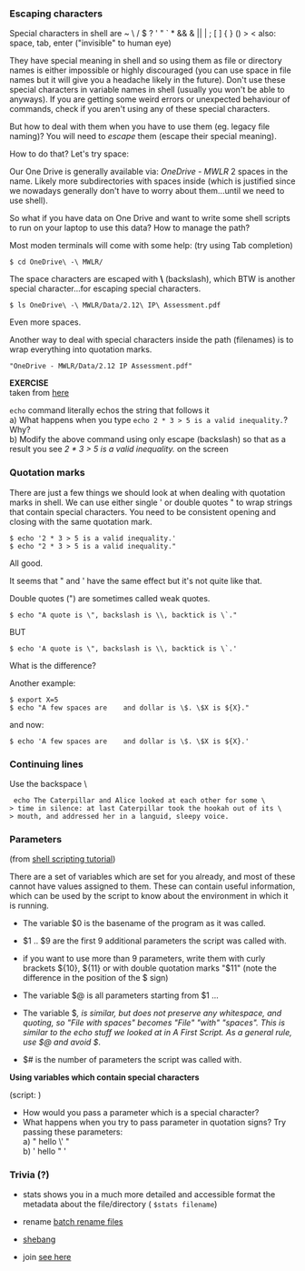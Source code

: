 ### Escaping characters

Special characters in shell are 
~ \ / $ ? ' " ` * && & || | ; [ ] { } () > < 
also: space, tab, enter ("invisible" to human eye)

They have special meaning in shell and so using them as file or directory names is either impossible or highly discouraged (you can use space in file names but it will give you a headache likely in the future).
Don't use these special characters in variable names in shell (usually you won't be able to anyways).
If you are getting some weird errors or unexpected behaviour of commands, check if you aren't using any of these special characters.

But how to deal with them when you have to use them (eg. legacy file naming)?
You will need to *escape* them (escape their special meaning).

How to do that?
Let's try space:

Our One Drive is generally available via: *OneDrive - MWLR*  2 spaces in the name. Likely more subdirectories with spaces inside (which is justified since we nowadays generally don't have to worry about them...until we need to use shell).

So what if you have data on One Drive and want to write some shell scripts to run on your laptop to use this data? How to manage the path?

Most moden terminals will come with some help:
(try using Tab completion)

```
$ cd OneDrive\ -\ MWLR/
``` 

The space characters are escaped with **\\**   (backslash), which BTW is another special character...for escaping special characters.

```
$ ls OneDrive\ -\ MWLR/Data/2.12\ IP\ Assessment.pdf 
```

Even more spaces.

Another way to deal with special characters inside the path (filenames) is to wrap everything into quotation marks.

```
"OneDrive - MWLR/Data/2.12 IP Assessment.pdf"
``` 

**EXERCISE**<br>
taken from [here](https://www.oreilly.com/library/view/learning-the-bash/1565923472/ch01s09.html)

`echo` command literally echos the string that follows it <br>
a) What happens when you type `echo 2 * 3 > 5 is a valid inequality.`? Why? <br>
b) Modify the above command using only escape (backslash) so that as a result you see *2 * 3 > 5 is a valid inequality.* on the screen

### Quotation marks
There are just a few things we should look at when dealing with quotation marks in shell.
We can use either single ' or double quotes " to wrap strings that contain special characters. You need to be consistent opening and closing with the same quotation mark.

```
$ echo '2 * 3 > 5 is a valid inequality.'
$ echo "2 * 3 > 5 is a valid inequality."
```
All good.

It seems that " and ' have the same effect but it's not quite like that.


Double quotes (") are sometimes called weak quotes.

```
$ echo "A quote is \", backslash is \\, backtick is \`."
```

BUT

```
$ echo 'A quote is \", backslash is \\, backtick is \`.'
```

What is the difference?

Another example:

```
$ export X=5
$ echo "A few spaces are    and dollar is \$. \$X is ${X}."
```

and now:

```
$ echo 'A few spaces are    and dollar is \$. \$X is ${X}.'
```


### Continuing lines

Use the backspace \

```
 echo The Caterpillar and Alice looked at each other for some \ 
> time in silence: at last Caterpillar took the hookah out of its \
> mouth, and addressed her in a languid, sleepy voice.
```

### Parameters 
(from [shell scripting tutorial](https://www.shellscript.sh/variables2.html))

There are a set of variables which are set for you already, and most of these cannot have values assigned to them.
These can contain useful information, which can be used by the script to know about the environment in which it is running.

* The variable $0 is the basename of the program as it was called.
* $1 .. $9 are the first 9 additional parameters the script was called with.
* if you want to use more than 9 parameters, write them with curly brackets ${10}, ${11} or with double quotation marks "$11" (note the difference in the position of the $ sign)

* The variable $@ is all parameters starting from $1 ... 
* The variable $*, is similar, but does not preserve any whitespace, and quoting, so "File with spaces" becomes "File" "with" "spaces". This is similar to the echo stuff we looked at in A First Script. As a general rule, use $@ and avoid $*.
* $# is the number of parameters the script was called with. 


**Using variables which contain special characters**

(script: )

* How would you pass a parameter which is a special character?
* What happens when you try to pass parameter in quotation signs? Try passing these parameters: <br>
      a)  " hello \\' "  
      b) ' hello " '


### Trivia (?)

* stats
shows you in a much more detailed and accessible format the metadata about the file/directory ( `$stats filename`)

* rename
[batch rename files](https://linuxhandbook.com/rename-multiple-files/)

* [shebang](https://www.shellscript.sh/tips/join/index.html)

* join
[see here](https://www.shellscript.sh/tips/join/index.html)
